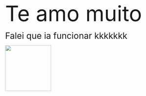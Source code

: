 <html>
<body>
<head>
    <p>
<title>Eliane</title>
<span style="font-size: 500%;"> Te amo muito</span> <p>
<span style="font-size: 200%;">Falei que ia funcionar kkkkkkk</span>
<p></p>

<img alt="" class="x5yr21d xl1xv1r xh8yej3" referrerpolicy="origin-when-cross-origin" height="150px" src="https://scontent.fbsb9-1.fna.fbcdn.net/v/t1.6435-9/109318372_1394390980754921_7496555838887857833_n.jpg?stp=c0.43.160.160a_dst-jpg_p160x160&amp;_nc_cat=105&amp;ccb=1-7&amp;_nc_sid=47b26d&amp;_nc_eui2=AeHPcin006FXzJ9MBYEamk9bR4Evbd7P6jVHgS9t3s_qNYuBoU9LMQDx3FUrDys-GkCfxjFMruUdF3_AHMA3BRWN&amp;_nc_ohc=Mz9uTDydFu4AX_dX-rT&amp;_nc_ht=scontent.fbsb9-1.fna&amp;oh=00_AfAFAanzbXLBGKADvhf-NIAwxU6qZDDekuSGKuvKjlBftA&amp;oe=660D98B6">

</p>
</head>
</body>
</html>
